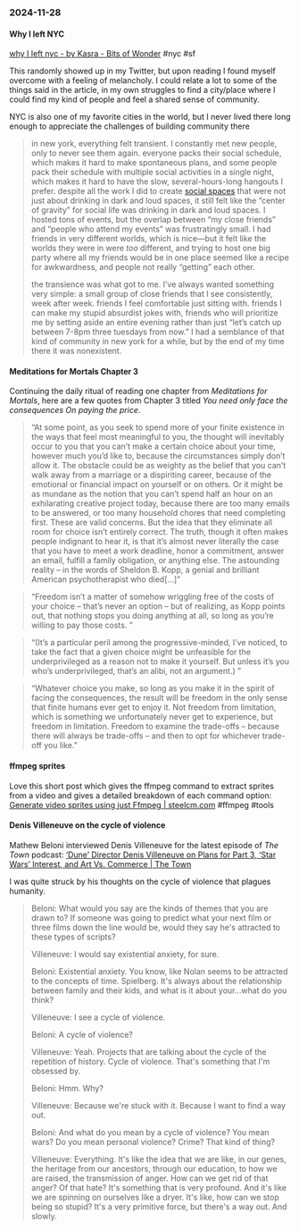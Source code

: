 ### 2024-11-28
#### Why I left NYC
[why I left nyc - by Kasra - Bits of Wonder](https://www.bitsofwonder.co/p/why-i-left-nyc) #nyc #sf

This randomly showed up in my Twitter, but upon reading I found myself overcome with a feeling of melancholy. I could relate a lot to some of the things said in the article, in my own struggles to find a city/place where I could find my kind of people and feel a shared sense of community.

NYC is also one of my favorite cities in the world, but I never lived there long enough to appreciate the challenges of building community there

> in new york, everything felt transient. I constantly met new people, only to never see them again. everyone packs their social schedule, which makes it hard to make spontaneous plans, and some people pack their schedule with multiple social activities in a single night, which makes it hard to have the slow, several-hours-long hangouts I prefer. despite all the work I did to create [social spaces](https://www.instagram.com/midnightcafe.nyc/) that were not just about drinking in dark and loud spaces, it still felt like the “center of gravity” for social life was drinking in dark and loud spaces. I hosted tons of events, but the overlap between “my close friends” and “people who attend my events” was frustratingly small. I had friends in very different worlds, which is nice—but it felt like the worlds they were in were _too_ different, and trying to host one big party where all my friends would be in one place seemed like a recipe for awkwardness, and people not really “getting” each other.
> 
> the transience was what got to me. I’ve always wanted something very simple: a small group of close friends that I see consistently, week after week. friends I feel comfortable just sitting with. friends I can make my stupid absurdist jokes with, friends who will prioritize me by setting aside an entire evening rather than just “let’s catch up between 7-8pm three tuesdays from now.” I had a semblance of that kind of community in new york for a while, but by the end of my time there it was nonexistent.

#### Meditations for Mortals Chapter 3
Continuing the daily ritual of reading one chapter from _Meditations for Mortals_, here are a few quotes from Chapter 3 titled _You need only face the consequences
On paying the price_.

> “At some point, as you seek to spend more of your finite existence in the ways that feel most meaningful to you, the thought will inevitably occur to you that you can’t make a certain choice about your time, however much you’d like to, because the circumstances simply don’t allow it. The obstacle could be as weighty as the belief that you can’t walk away from a marriage or a dispiriting career, because of the emotional or financial impact on yourself or on others. Or it might be as mundane as the notion that you can’t spend half an hour on an exhilarating creative project today, because there are too many emails to be answered, or too many household chores that need completing first. These are valid concerns. But the idea that they eliminate all room for choice isn’t entirely correct. The truth, though it often makes people indignant to hear it, is that it’s almost never literally the case that you have to meet a work deadline, honor a commitment, answer an email, fulfill a family obligation, or anything else. The astounding reality – in the words of Sheldon B. Kopp, a genial and brilliant American psychotherapist who died[…]”

> “Freedom isn’t a matter of somehow wriggling free of the costs of your choice – that’s never an option – but of realizing, as Kopp points out, that nothing stops you doing anything at all, so long as you’re willing to pay those costs. ”

> “(It’s a particular peril among the progressive-minded, I’ve noticed, to take the fact that a given choice might be unfeasible for the underprivileged as a reason not to make it yourself. But unless it’s you who’s underprivileged, that’s an alibi, not an argument.) ”

> “Whatever choice you make, so long as you make it in the spirit of facing the consequences, the result will be freedom in the only sense that finite humans ever get to enjoy it. Not freedom from limitation, which is something we unfortunately never get to experience, but freedom in limitation. Freedom to examine the trade-offs – because there will always be trade-offs – and then to opt for whichever trade-off you like.”

#### ffmpeg sprites
Love this short post which gives the ffmpeg command to extract sprites from a video and gives a detailed breakdown of each command option: [Generate video sprites using just Ffmpeg | steelcm.com](https://steelcm.com/blog/generating-video-sprites-using-ffmpeg/) #ffmpeg #tools

#### Denis Villeneuve on the cycle of violence
Mathew Beloni interviewed Denis Villeneuve for the latest episode of _The Town_ podcast: [‘Dune’ Director Denis Villeneuve on Plans for Part 3, ‘Star Wars’ Interest, and Art Vs. Commerce | The Town](https://lnns.co/MBmyRL9FTcI)

I was quite struck by his thoughts on the cycle of violence that plagues humanity.

> Beloni: What would you say are the kinds of themes that you are drawn to? If someone was going to predict what your next film or three films down the line would be, would they say he's attracted to these types of scripts?
> 
> Villeneuve: I would say existential anxiety, for sure.
> 
> Beloni: Existential anxiety. You know, like Nolan seems to be attracted to the concepts of time. Spielberg. It's always about the relationship between family and their kids, and what is it about your…what do you think?
> 
> Villeneuve: I see a cycle of violence.
> 
> Beloni: A cycle of violence?
> 
> Villeneuve: Yeah. Projects that are talking about the cycle of the repetition of history. Cycle of violence. That's something that I'm obsessed by.
> 
> Beloni: Hmm. Why?
> 
> Villeneuve: Because we're stuck with it. Because I want to find a way out.
> 
> Beloni: And what do you mean by a cycle of violence? You mean wars? Do you mean personal violence? Crime? That kind of thing?
> 
> Villeneuve: Everything. It's like the idea that we are like, in our genes, the heritage from our ancestors, through our education, to how we are raised, the transmission of anger. How can we get rid of that anger?  Of that hate? It's something that is very profound. And it's like we are spinning on ourselves like a dryer. It's like, how can we stop being so stupid? It's a very primitive force, but there's a way out. And slowly.

